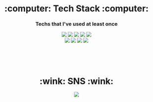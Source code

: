 <div align=center><h1>:computer: Tech Stack :computer:</h1></div>
<div align=center><h3>Techs that I've used at least once</h3></div>
<div align=center>
  <img src="https://img.shields.io/badge/C-A8B9CC?style=flat-square&logo=C&logoColor=white"/>
  <img src="https://img.shields.io/badge/C++-00599C?style=flat-square&logo=C%2B%2B&logoColor=white"/>
  <img src="https://img.shields.io/badge/java-007396?style=flat-square&logo=java&logoColor=white">
  <img src="https://img.shields.io/badge/Kotlin-7F52FF?style=flat-square&logo=Kotlin&logoColor=white"/>
  <img src="https://img.shields.io/badge/Python-3766AB?style=flat-square&logo=Python&logoColor=white"/>
  <br>
  <img src="https://img.shields.io/badge/mysql-4479A1?style=flat-square&logo=mysql&logoColor=white">
  <img src="https://img.shields.io/badge/OpenGL-5586A4?style=flat-square&logo=OpenGL&logoColor=white"/>
  <img src="https://img.shields.io/badge/apache tomcat-F8DC75?style=flat-square&logo=apachetomcat&logoColor=white">
  <img src="https://img.shields.io/badge/git-F05032?style=flat-square&logo=git&logoColor=white">
</div>

<br><br><br>

<div align=center><h1>:wink: SNS :wink:</h1></div>
<div align=center>
<a href="https://www.instagram.com/h_rooot/"><img src="https://img.shields.io/badge/Instagram-E4405F?style=flat-square&logo=Instagram&logoColor=white"/></a>
</div>
